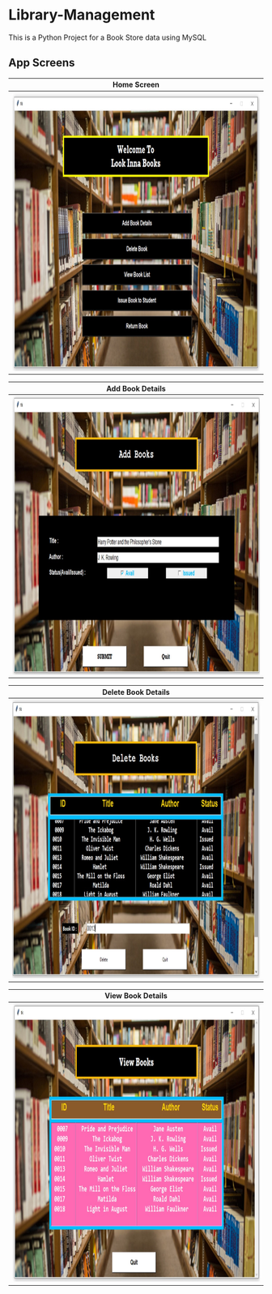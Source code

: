 # Library-Management
This is a Python Project for a Book Store data using MySQL


App Screens
-------
| Home Screen    |
| ------------- |
| <img src ="p1.jpg" width = "900" height = "550">     |

| Add Book Details |
| ------------- |
| <img src ="p2.jpg" width = "900" height = "550">      |

| Delete Book Details     |
| ------------- |
| <img src ="p3.jpg" width = "900" height = "550">      |

| View Book Details       |
| ------------- |
| <img src ="p4.jpg" width = "900" height = "550">      |
